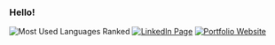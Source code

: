 ### Hello!

<img src="https://github-readme-stats.vercel.app/api/top-langs?username=mingsonleung&layout=compact&show_icons=true&locale=en&&hide=jupyter%20notebook" alt="Most Used Languages Ranked" />
<a href="https://www.linkedin.com/in/mingsonleung/" target="_blank"><img src="https://img.shields.io/badge/LinkedIn-0A66C2?style=for-the-badge" alt="LinkedIn Page"></a>
<a href="https://mingson.dev/" target="_blank"><img src="https://img.shields.io/badge/Portfolio-080808?style=for-the-badge" alt="Portfolio Website"></a>
